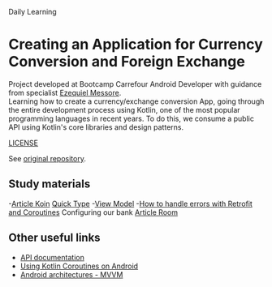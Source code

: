Daily Learning

# Creating an Application for Currency Conversion and Foreign Exchange

Project developed at Bootcamp Carrefour Android Developer with guidance from specialist [Ezequiel Messore](https://github.com/EzequielMessore "Ezequiel Messore").</br>
Learning how to create a currency/exchange conversion App, going through the entire development process using Kotlin, one of the most popular programming languages in recent years. To do this, we consume a public API using Kotlin's core libraries and design patterns.

[LICENSE](/LICENSE)

See [original repository](https://github.com/EzequielMessore/coin-converter).

## Study materials

-[Article Koin](https://medium.com/collabcode/inje%C3%A7%C3%A3o-de-depend%C3%AAncia-no-kotlin-com-koin-4d093f80cb63)
 [Quick Type](https://app.quicktype.io/)
-[View Model](https://developer.android.com/topic/libraries/architecture/viewmodel?hl=pt-br)
-[How to handle errors with Retrofit and Coroutines](https://medium.com/android-dev-br/como-lidar-com-erros-com-retrofit-e-coroutines-7b5af3ce3ef)
Configuring our bank [Article Room](https://medium.com/collabcode/android-archtecture-components-com-kotlin-persistindo-dados-com-room-f8c9eba58854)

## Other useful links

- [API documentation](https://docs.awesomeapi.com.br/api-de-moedas)
- [Using Kotlin Coroutines on Android](https://medium.com/android-dev-br/utilizando-kotlin-coroutines-no-android-c73fcda71e27)
- [Android architectures - MVVM](https://medium.com/android-dev-br/arquiteturas-em-android-mvvm-kotlin-android-architecture-components-databinding-lifecycle-d5e7a9023cf3)
